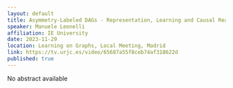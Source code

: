 ```yaml
---
layout: default
title: Asymmetry-Labeled DAGs - Representation, Learning and Causal Reasoning
speaker: Manuele Leonelli
affiliation: IE University
date: 2023-11-29
location: Learning on Graphs, Local Meeting, Madrid
link: https://tv.urjc.es/video/65687a55f8ceb74af318622d
published: true
---
```


 
No abstract available